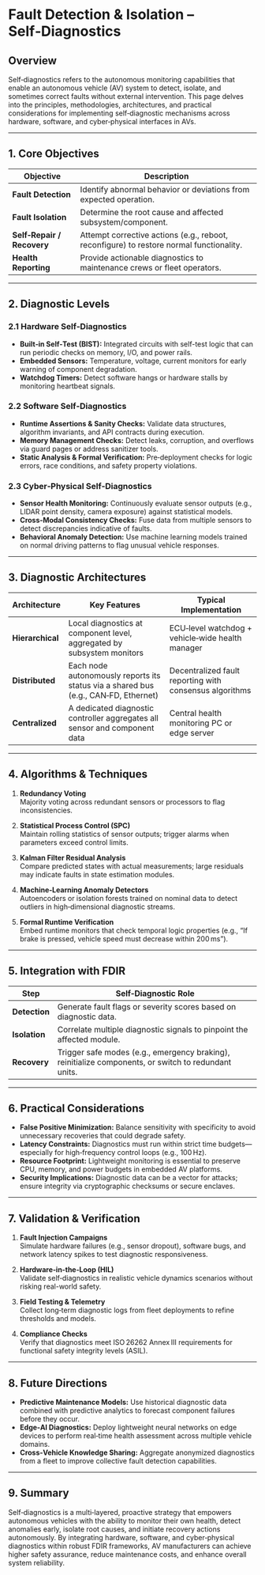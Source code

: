 # Fault Detection & Isolation – Self‑Diagnostics

## Overview
Self‑diagnostics refers to the autonomous monitoring capabilities that enable an autonomous vehicle (AV) system to detect, isolate, and sometimes correct faults without external intervention. This page delves into the principles, methodologies, architectures, and practical considerations for implementing self‑diagnostic mechanisms across hardware, software, and cyber‑physical interfaces in AVs.

---

## 1. Core Objectives

| Objective | Description |
|-----------|-------------|
| **Fault Detection** | Identify abnormal behavior or deviations from expected operation. |
| **Fault Isolation** | Determine the root cause and affected subsystem/component. |
| **Self‑Repair / Recovery** | Attempt corrective actions (e.g., reboot, reconfigure) to restore normal functionality. |
| **Health Reporting** | Provide actionable diagnostics to maintenance crews or fleet operators. |

---

## 2. Diagnostic Levels

### 2.1 Hardware Self‑Diagnostics
- **Built‑in Self‑Test (BIST):** Integrated circuits with self-test logic that can run periodic checks on memory, I/O, and power rails.
- **Embedded Sensors:** Temperature, voltage, current monitors for early warning of component degradation.
- **Watchdog Timers:** Detect software hangs or hardware stalls by monitoring heartbeat signals.

### 2.2 Software Self‑Diagnostics
- **Runtime Assertions & Sanity Checks:** Validate data structures, algorithm invariants, and API contracts during execution.
- **Memory Management Checks:** Detect leaks, corruption, and overflows via guard pages or address sanitizer tools.
- **Static Analysis & Formal Verification:** Pre‑deployment checks for logic errors, race conditions, and safety property violations.

### 2.3 Cyber‑Physical Self‑Diagnostics
- **Sensor Health Monitoring:** Continuously evaluate sensor outputs (e.g., LIDAR point density, camera exposure) against statistical models.
- **Cross‑Modal Consistency Checks:** Fuse data from multiple sensors to detect discrepancies indicative of faults.
- **Behavioral Anomaly Detection:** Use machine learning models trained on normal driving patterns to flag unusual vehicle responses.

---

## 3. Diagnostic Architectures

| Architecture | Key Features | Typical Implementation |
|--------------|--------------|------------------------|
| **Hierarchical** | Local diagnostics at component level, aggregated by subsystem monitors | ECU‑level watchdog + vehicle‑wide health manager |
| **Distributed** | Each node autonomously reports its status via a shared bus (e.g., CAN‑FD, Ethernet) | Decentralized fault reporting with consensus algorithms |
| **Centralized** | A dedicated diagnostic controller aggregates all sensor and component data | Central health monitoring PC or edge server |

---

## 4. Algorithms & Techniques

1. **Redundancy Voting**  
   Majority voting across redundant sensors or processors to flag inconsistencies.

2. **Statistical Process Control (SPC)**  
   Maintain rolling statistics of sensor outputs; trigger alarms when parameters exceed control limits.

3. **Kalman Filter Residual Analysis**  
   Compare predicted states with actual measurements; large residuals may indicate faults in state estimation modules.

4. **Machine‑Learning Anomaly Detectors**  
   Autoencoders or isolation forests trained on nominal data to detect outliers in high‑dimensional diagnostic streams.

5. **Formal Runtime Verification**  
   Embed runtime monitors that check temporal logic properties (e.g., “If brake is pressed, vehicle speed must decrease within 200 ms”).

---

## 5. Integration with FDIR

| Step | Self‑Diagnostic Role |
|------|----------------------|
| **Detection** | Generate fault flags or severity scores based on diagnostic data. |
| **Isolation** | Correlate multiple diagnostic signals to pinpoint the affected module. |
| **Recovery** | Trigger safe modes (e.g., emergency braking), reinitialize components, or switch to redundant units. |

---

## 6. Practical Considerations

- **False Positive Minimization:** Balance sensitivity with specificity to avoid unnecessary recoveries that could degrade safety.
- **Latency Constraints:** Diagnostics must run within strict time budgets—especially for high‑frequency control loops (e.g., 100 Hz).
- **Resource Footprint:** Lightweight monitoring is essential to preserve CPU, memory, and power budgets in embedded AV platforms.
- **Security Implications:** Diagnostic data can be a vector for attacks; ensure integrity via cryptographic checksums or secure enclaves.

---

## 7. Validation & Verification

1. **Fault Injection Campaigns**  
   Simulate hardware failures (e.g., sensor dropout), software bugs, and network latency spikes to test diagnostic responsiveness.

2. **Hardware‑in‑the‑Loop (HIL)**  
   Validate self‑diagnostics in realistic vehicle dynamics scenarios without risking real-world safety.

3. **Field Testing & Telemetry**  
   Collect long‑term diagnostic logs from fleet deployments to refine thresholds and models.

4. **Compliance Checks**  
   Verify that diagnostics meet ISO 26262 Annex III requirements for functional safety integrity levels (ASIL).

---

## 8. Future Directions

- **Predictive Maintenance Models:** Use historical diagnostic data combined with predictive analytics to forecast component failures before they occur.
- **Edge‑AI Diagnostics:** Deploy lightweight neural networks on edge devices to perform real‑time health assessment across multiple vehicle domains.
- **Cross‑Vehicle Knowledge Sharing:** Aggregate anonymized diagnostics from a fleet to improve collective fault detection capabilities.

---

## 9. Summary
Self‑diagnostics is a multi‑layered, proactive strategy that empowers autonomous vehicles with the ability to monitor their own health, detect anomalies early, isolate root causes, and initiate recovery actions autonomously. By integrating hardware, software, and cyber‑physical diagnostics within robust FDIR frameworks, AV manufacturers can achieve higher safety assurance, reduce maintenance costs, and enhance overall system reliability.

